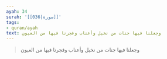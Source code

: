 ```yaml
---
ayah: 34
surah: '[[036|سورة]]'
tags:
- quran/ayah
text: وجعلنا فيها جنات من نخيل وأعناب وفجرنا فيها من العيون
---
```

> وجعلنا فيها جنات من نخيل وأعناب وفجرنا فيها من العيون
